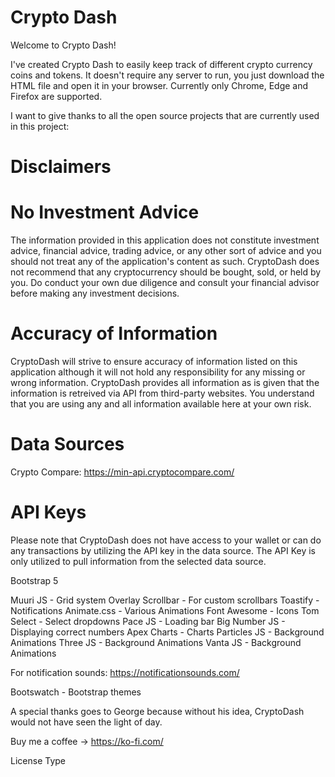 # Crypto Dash

Welcome to Crypto Dash! 

I've created Crypto Dash to easily keep track of different crypto currency coins and tokens. 
It doesn't require any server to run, you just download the HTML file and open it in your browser. 
Currently only Chrome, Edge and Firefox are supported. 

I want to give thanks to all the open source projects that are currently used in this project:

# Disclaimers

# No Investment Advice
The information provided in this application does not constitute investment advice, financial advice, trading advice, or any other sort of advice and you should not treat any of the application's content as such. CryptoDash does not recommend that any cryptocurrency should be bought, sold, or held by you. Do conduct your own due diligence and consult your financial advisor before making any investment decisions.

# Accuracy of Information
CryptoDash will strive to ensure accuracy of information listed on this application although it will not hold any responsibility for any missing or wrong information. CryptoDash provides all information as is given that the information is retreived via API from third-party websites.
You understand that you are using any and all information available here at your own risk.


# Data Sources

Crypto Compare: https://min-api.cryptocompare.com/

# API Keys

Please note that CryptoDash does not have access to your wallet or can do any transactions by utilizing the API key in the data source. 
The API Key is only utilized to pull information from the selected data source. 


Bootstrap 5

Muuri JS - Grid system
Overlay Scrollbar - For custom scrollbars
Toastify - Notifications
Animate.css - Various Animations 
Font Awesome - Icons
Tom Select - Select dropdowns
Pace JS - Loading bar
Big Number JS - Displaying correct numbers
Apex Charts - Charts
Particles JS - Background Animations
Three JS - Background Animations
Vanta JS - Background Animations

For notification sounds: https://notificationsounds.com/ 

Bootswatch - Bootstrap themes

A special thanks goes to George because without his idea, CryptoDash would not have seen the light of day. 

Buy me a coffee -> https://ko-fi.com/

License Type

